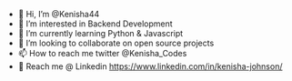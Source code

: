 - 👋 Hi, I’m @Kenisha44
- 👀 I’m interested in Backend Development 
- 🌱 I’m currently learning Python & Javascript
- 💞️ I’m looking to collaborate on open source projects 
- 📫 How to reach me twitter @Kenisha_Codes 
- 📖 Reach me @ Linkedin https://www.linkedin.com/in/kenisha-johnson/ 

<!---
Kenisha44/Kenisha44 is a ✨ special ✨ repository because its `README.md` (this file) appears on your GitHub profile.
You can click the Preview link to take a look at your changes.
--->
